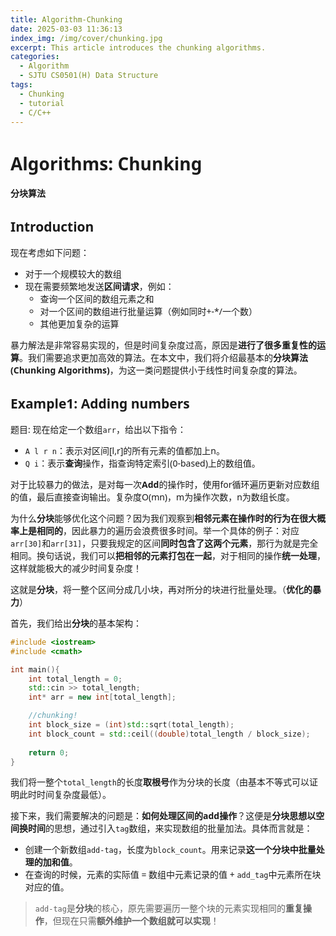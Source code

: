 ```yaml
---
title: Algorithm-Chunking
date: 2025-03-03 11:36:13
index_img: /img/cover/chunking.jpg
excerpt: This article introduces the chunking algorithms.
categories:
  - Algorithm
  - SJTU CS0501(H) Data Structure
tags:
  - Chunking
  - tutorial
  - C/C++
---
```


<style>
  html, body, .markdown-body {
    font-family: Georgia, sans, serif;
  }
</style>
# Algorithms: Chunking

**分块算法**

## Introduction

现在考虑如下问题：

- 对于一个规模较大的数组
- 现在需要频繁地发送**区间请求**，例如：
	- 查询一个区间的数组元素之和
	- 对一个区间的数组进行批量运算（例如同时+-*/一个数）
	- 其他更加复杂的运算

暴力解法是非常容易实现的，但是时间复杂度过高，原因是**进行了很多重复性的运算**。我们需要追求更加高效的算法。在本文中，我们将介绍最基本的**分块算法(Chunking Algorithms)**，为这一类问题提供小于线性时间复杂度的算法。

## Example1: Adding numbers

题目: 现在给定一个数组`arr`，给出以下指令：

- `A l r n`：表示对区间[l,r]的所有元素的值都加上n。
- `Q i`：表示**查询**操作，指查询特定索引(0-based)上的数组值。

对于比较暴力的做法，是对每一次**Add**的操作时，使用for循环遍历更新对应数组的值，最后直接查询输出。复杂度O(mn)，m为操作次数，n为数组长度。

为什么**分块**能够优化这个问题？因为我们观察到**相邻元素在操作时的行为在很大概率上是相同的**，因此暴力的遍历会浪费很多时间。举一个具体的例子：对应`arr[30]`和`arr[31]`，只要我规定的区间**同时包含了这两个元素**，那行为就是完全相同。换句话说，我们可以**把相邻的元素打包在一起**，对于相同的操作**统一处理**，这样就能极大的减少时间复杂度！

这就是**分块**，将一整个区间分成几小块，再对所分的块进行批量处理。（**优化的暴力**）

首先，我们给出**分块**的基本架构：

```cpp
#include <iostream>
#include <cmath>

int main(){
    int total_length = 0;
    std::cin >> total_length;
    int* arr = new int[total_length];

    //chunking!
    int block_size = (int)std::sqrt(total_length);
    int block_count = std::ceil((double)total_length / block_size);
    
    return 0;
}
```

我们将一整个`total_length`的长度**取根号**作为分块的长度（由基本不等式可以证明此时时间复杂度最低）。

接下来，我们需要解决的问题是：**如何处理区间的add操作**？这便是**分块思想以空间换时间**的思想，通过引入`tag`数组，来实现数组的批量加法。具体而言就是：

- 创建一个新数组`add-tag`，长度为`block_count`。用来记录**这一个分块中批量处理的加和值**。
- 在查询的时候，元素的实际值 = 数组中元素记录的值 + `add_tag`中元素所在块对应的值。

> `add-tag`是**分块**的核心，原先需要遍历一整个块的元素实现相同的**重复操作**，但现在只需**额外维护一个数组就可以实现**！
